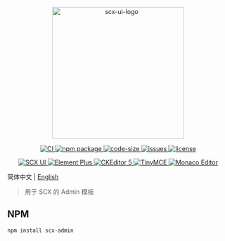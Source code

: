 <p align="center">
    <img src="https://scx.cool/logos/scx-admin-logo.svg" width="300px"  alt="scx-ui-logo"/>
</p>
<p align="center">
    <a target="_blank" href="https://github.com/scx567888/scx-admin/actions/workflows/ci.yml">
        <img src="https://github.com/scx567888/scx-admin/actions/workflows/ci.yml/badge.svg" alt="CI"/>
    </a>
    <a target="_blank" href="https://www.npmjs.com/package/scx-admin">
        <img src="https://img.shields.io/npm/v/scx-admin.svg?color=ff69b4" alt="npm package"/>
    </a>
    <a target="_blank" href="https://github.com/scx567888/scx-admin">
        <img src="https://img.shields.io/github/languages/code-size/scx567888/scx-admin?color=orange" alt="code-size"/>
    </a>
    <a target="_blank" href="https://github.com/scx567888/scx-admin/issues">
        <img src="https://img.shields.io/github/issues/scx567888/scx-admin" alt="issues"/>
    </a> 
    <a target="_blank" href="https://github.com/scx567888/scx-admin/blob/master/LICENSE">
        <img src="https://img.shields.io/github/license/scx567888/scx-admin" alt="license"/>
    </a>
</p>
<p align="center">
   <a target="_blank" href="https://github.com/scx567888/scx-ui">
        <img src="https://img.shields.io/github/package-json/dependency-version/scx567888/scx-admin/scx-ui?color=f44336" alt="SCX UI"/>
    </a>
    <a target="_blank" href="https://github.com/element-plus/element-plus">
        <img src="https://img.shields.io/github/package-json/dependency-version/scx567888/scx-admin/element-plus?color=ff8000" alt="Element Plus"/>
    </a>
    <a target="_blank" href="https://github.com/ckeditor/ckeditor5">
        <img src="https://img.shields.io/github/package-json/dependency-version/scx567888/scx-admin/ckeditor5?color=44be16" alt="CKEditor 5"/>
    </a>
    <a target="_blank" href="https://github.com/tinymce/tinymce">
        <img src="https://img.shields.io/github/package-json/dependency-version/scx567888/scx-admin/tinymce?color=29aaf5" alt="TinyMCE"/>
    </a> 
    <a target="_blank" href="https://github.com/microsoft/monaco-editor">
        <img src="https://img.shields.io/github/package-json/dependency-version/scx567888/scx-admin/monaco-editor?color=9c27b0" alt="Monaco Editor"/>
    </a>
</p>

简体中文 | [English](./README.md)

> 用于 SCX 的 Admin 模板

## NPM

```
npm install scx-admin
```
